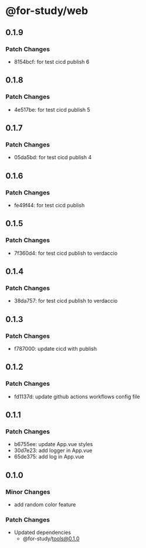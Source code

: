 # @for-study/web

## 0.1.9

### Patch Changes

- 8154bcf: for test cicd publish 6

## 0.1.8

### Patch Changes

- 4e517be: for test cicd publish 5

## 0.1.7

### Patch Changes

- 05da5bd: for test cicd publish 4

## 0.1.6

### Patch Changes

- fe49f44: for test cicd publish

## 0.1.5

### Patch Changes

- 7f360d4: for test cicd publish to verdaccio

## 0.1.4

### Patch Changes

- 38da757: for test cicd publish to verdaccio

## 0.1.3

### Patch Changes

- f787000: update cicd with publish

## 0.1.2

### Patch Changes

- fd1137d: update github actions workflows config file

## 0.1.1

### Patch Changes

- b6755ee: update App.vue styles
- 30d7e23: add logger in App.vue
- 65de375: add log in App.vue

## 0.1.0

### Minor Changes

- add random color feature

### Patch Changes

- Updated dependencies
  - @for-study/tools@0.1.0
